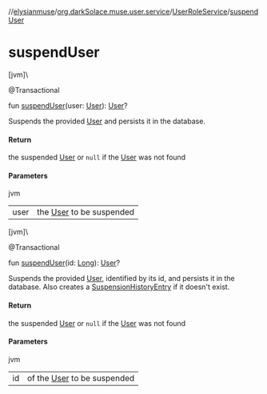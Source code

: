 //[elysianmuse](../../../index.md)/[org.darkSolace.muse.user.service](../index.md)/[UserRoleService](index.md)/[suspendUser](suspend-user.md)

# suspendUser

[jvm]\

@Transactional

fun [suspendUser](suspend-user.md)(user: [User](../../org.darkSolace.muse.user.model/-user/index.md)): [User](../../org.darkSolace.muse.user.model/-user/index.md)?

Suspends the provided [User](../../org.darkSolace.muse.user.model/-user/index.md) and persists it in the database.

#### Return

the suspended [User](../../org.darkSolace.muse.user.model/-user/index.md) or `null` if
the [User](../../org.darkSolace.muse.user.model/-user/index.md) was not found

#### Parameters

jvm

| | |
|---|---|
| user | the [User](../../org.darkSolace.muse.user.model/-user/index.md) to be suspended |

[jvm]\

@Transactional

fun [suspendUser](suspend-user.md)(id: [Long](https://kotlinlang.org/api/latest/jvm/stdlib/kotlin/-long/index.html)): [User](../../org.darkSolace.muse.user.model/-user/index.md)?

Suspends the provided [User](../../org.darkSolace.muse.user.model/-user/index.md), identified by its id, and persists it in the database. Also creates a [SuspensionHistoryEntry](../../org.darkSolace.muse.user.model/-suspension-history-entry/index.md) if it doesn't exist.

#### Return

the suspended [User](../../org.darkSolace.muse.user.model/-user/index.md) or `null` if
the [User](../../org.darkSolace.muse.user.model/-user/index.md) was not found

#### Parameters

jvm

| | |
|---|---|
| id | of the [User](../../org.darkSolace.muse.user.model/-user/index.md) to be suspended |
